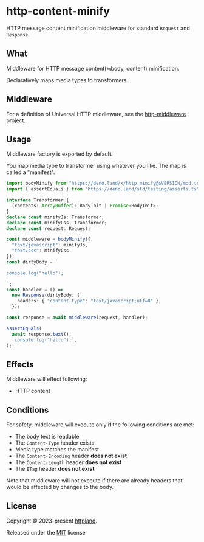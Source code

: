 # http-content-minify

HTTP message content minification middleware for standard `Request` and
`Response`.

## What

Middleware for HTTP message content(≒body, content) minification.

Declaratively maps media types to transformers.

## Middleware

For a definition of Universal HTTP middleware, see the
[http-middleware](https://github.com/httpland/http-middleware) project.

## Usage

Middleware factory is exported by default.

You map media type to transformer using whatever you like. The map is called a
"manifest".

```ts
import bodyMinify from "https://deno.land/x/http_minify@$VERSION/mod.ts";
import { assertEquals } from "https://deno.land/std/testing/asserts.ts";

interface Transformer {
  (contents: ArrayBuffer): BodyInit | Promise<BodyInit>;
}
declare const minifyJs: Transformer;
declare const minifyCss: Transformer;
declare const request: Request;

const middleware = bodyMinify({
  "text/javascript": minifyJs,
  "text/css": minifyCss,
});
const dirtyBody = `

console.log("hello");

`;
const handler = () =>
  new Response(dirtyBody, {
    headers: { "content-type": "text/javascript;utf=8" },
  });

const response = await middleware(request, handler);

assertEquals(
  await response.text(),
  `console.log("hello");`,
);
```

## Effects

Middleware will effect following:

- HTTP content

## Conditions

For safety, middleware will execute only if the following conditions are met:

- The body text is readable
- The `Content-Type` header exists
- Media type matches the manifest
- The `Content-Encoding` header **does not exist**
- The `Content-Length` header **does not exist**
- The `ETag` header **does not exist**

Note that middleware will not execute if there are already headers that would be
affected by changes to the body.

## License

Copyright © 2023-present [httpland](https://github.com/httpland).

Released under the [MIT](./LICENSE) license
